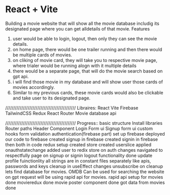 # React + Vite

Building a movie website that will show all the movie database includig its designated page where you can get alldetails of that movie.
  Features
1. user would be able to login, logout, then only they can see the movie details.
2. on home page, there would be one trailer running and then there would be multiple cards of movies.
3. on cliking of movie card, they will take you to respective movie page, where trialer would be running alogn with it multiple details
4. there would be a separate page, that will do the movie search based on gpt api.
5. i will find those movie in my database and will show user those cards of movies accordingly.
6. Similar to my previous cards, these movie cards would also be clickable and take user to its designated page.

////////////////////////////////////////////
  Libraires: 
React
Vite
Firebase
TailwindCSS
Redux
React Router
Movie database api

////////////////////////////////////////////
  Progress::
basic structure
Install libraries
Router paths
Header Component
Login Form ui
Signup form ui
custom hooks
form validation
authentication(firebase part)
set up firebase
deployed our code to firebase
created signup in firebase
created signin in firebase
then both in code
redux setup
created store
created userslice
applied onauthstatechange
added user to redix store on auth changes
navigated to respectfully page on signup or signin
logout functionality done
update profile fuinctionlity
all strings are in constant files separately like apis, passwords and keys
cleanup in useEffect changes
unsubscribe on cleanup
lets find database for movies.
OMDB Can be used for searching the website on gpt request
will be using rapid api for movies.
rapid api setup for movies done
movieredux done
movie poster component done
got data from movies done
